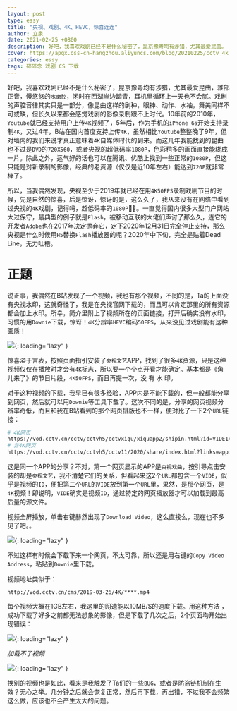 ```yaml
---
layout: post
type: essy
title: "央视、戏剧、4K、HEVC，惊喜连连"
author: 立泉
date: 2021-02-25 +0800
description: 好吧，我喜欢戏剧已经不是什么秘密了，昆京豫粤均有涉猎，尤其最爱昆曲。
cover: https://apqx.oss-cn-hangzhou.aliyuncs.com/blog/20210225/cctv_4k_download.webp
categories: essy
tags: 碎碎念 戏剧 CS 下载
---
```


好吧，我喜欢戏剧已经不是什么秘密了，昆京豫粤均有涉猎，尤其最爱昆曲，雅部正音，慢悠悠的`水磨腔`，闲时在西湖岸边踏青，耳机里循环上一天也不会腻。戏剧的声腔音律其实只是一部分，像昆曲这样的剧种，眼神、动作、水袖，舞美同样不可或缺，但长久以来都会感觉戏剧的影像录制跟不上时代。10年前的2010年，`Youtube`就已经支持用户上传`4K`视频了，5年后，作为手机的`iPhone 6s`开始支持录制`4K`，又过4年，B站在国内首度支持上传`4K`，虽然相比`Youtube`整整晚了9年，但对墙内的我们来说才真正意味着`4K`自媒体时代的到来。而这几年我能找到的昆曲也不过是`DVD`的`720X560`，或者央视的超低码率`1080P`，色彩稍多的画面直接能糊成一片。除此之外，运气好的话也可以在腾讯、优酷上找到一些正常的`1080P`，但这只能是对新录制的影像，经典的老资源（仅仅是近10年左右）能达到`720P`就非常棒了。

所以，当我偶然发现，央视至少于2019年就已经在用`4K50FPS`录制戏剧节目的时候，先是自然的惊喜，后是惊讶，惊讶的是，这么久了，我从来没有在网络中看到过央视的`4K`戏剧，记得吗，超低码率的`1080P`🤷‍♂️。一直觉得国内很多大型门户网站太过保守，最典型的例子就是`Flash`，被移动互联的大佬们声讨了那么久，连它的开发者`Adobe`也在2017年决定抛弃它，定下2020年12月31日完全停止支持，那么央视是什么时候用`H5`替换`Flash`播放器的呢？2020年中下旬，完全是贴着Dead Line，无力吐槽。

# 正题

说正事，我偶然在B站发现了一个视频，我也有那个视频，不同的是，Ta的上面没有央视水印，这就奇怪了，我是在央视官网下载的，而且可以肯定那里的所有资源都会加上水印。所幸，简介里附上了视频所在的页面链接，打开后确实没有水印，习惯的用`Downie`下载，惊讶！`4K`分辨率`HEVC`编码`50FPS`，从来没见过戏剧能有这种画质！

![](https://apqx.oss-cn-hangzhou.aliyuncs.com/blog/20210225/shaotianshuai_qiyanhui_4k.webp){: loading="lazy" }

惊喜溢于言表，按照页面指引安装了`央视文艺`APP，找到了很多`4K`资源，只是这种视频仅仅在播放时才会有`4K`标志，所以要一个个点开看才能确定。基本都是《角儿来了》的节目片段，`4K50FPS`，而且再提一次，没 有 水 印。

对于这种视频的下载，我早已有很多经验，APP内是不能下载的，但一般都能分享到网页，然后就可以用`Downie`等工具下载了。这次不同的是，分享的网页视频分辨率奇低，而且和我在B站看到的那个网页排版也不一样，便对比了一下2个`URL`链接：

```sh
# 4K网页
https://vod.cctv.cn/cctv/cctvh5/cctvxiqu/xiquapp2/shipin.html?id=VIDE1435397050914***
# 非4K网页
https://vod.cctv.cn/cctv/cctvh5/cctv11/2020/share/index.html?links=app://VIDE1435397050914***&index=&collectionLink=
```

这是同一个APP的分享？不对，第一个网页显示的APP是`央视戏曲`，按引导点击安装的却是`央视文艺`，我不清楚它们的关系，但看起来这2个`URL`都包含一个`VIDE`，似乎是视频的`ID`，便把第二个`URL`的`VIDE`放到第一个`URL`里，果然，是那个网页，是`4K`视频！即说明，`VIDE`确实是视频`ID`，通过特定的网页播放器才可以加载到最高质量的源文件。

视频全屏播放，单击右键赫然出现了`Download Video`，这么直接么，现在也不多见了吧。。

![](https://apqx.oss-cn-hangzhou.aliyuncs.com/blog/20210225/cctv_4k_download.webp){: loading="lazy" }

不过这样有时候会下载下来一个网页，不太可靠，所以还是用右键的`Copy Video Address`，粘贴到`Downie`里下载。

视频地址类似于：

```http
http://vod.cctv.cn/cms/2019-03-26/4K/****.mp4
```

每个视频大概在1GB左右，我这里的网速能以10MB/S的速度下载。用这种方法 ，成功下载了好多之前都无法想象的影像，但是下载了几次之后，2个页面均开始出现错误：

![](https://apqx.oss-cn-hangzhou.aliyuncs.com/blog/20210225/cctv_4k_error_403.webp){: loading="lazy" }

*加载不了视频*

![](https://apqx.oss-cn-hangzhou.aliyuncs.com/blog/20210225/cctv_4k_error_1021.webp){: loading="lazy" }

换别的视频也是如此，看来是我触发了Ta们的一些`BUG`，或者是防盗链机制在生效？无心之举。几分钟之后就会恢复正常，然后再下载，再出错，不过我不会频繁这么做，应该也不会产生太大的问题。
